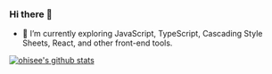### Hi there 👋

<!--
**ohisee/ohisee** is a ✨ _special_ ✨ repository because its `README.md` (this file) appears on your GitHub profile.

Here are some ideas to get you started:

- 🔭 I’m currently working on ...
- 🌱 I’m currently learning ...
- 👯 I’m looking to collaborate on ...
- 🤔 I’m looking for help with ...
- 💬 Ask me about ...
- 📫 How to reach me: ...
- 😄 Pronouns: ...
- ⚡ Fun fact: ...
-->
- 🔭 I’m currently exploring JavaScript, TypeScript, Cascading Style Sheets, React, and other front-end tools.

<a href="https://github.com/ohisee">
  <img src="https://github-readme-stats.vercel.app/api/top-langs/?username=ohisee&layout=compact&theme=dark" alt="ohisee's github stats"/>
</a>
<br/>
